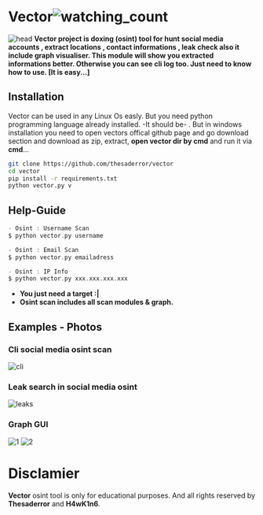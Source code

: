 # Vector<img src="https://komarev.com/ghpvc/?username=thesaderror&color=brightgreen" alt="watching_count" />
![head](https://i.hizliresim.com/ca6vjvs.jpg)
**Vector project is doxing (osint) tool for hunt social media accounts , extract locations , contact informations , leak check also it include graph visualiser. This module will show you extracted informations better. Otherwise you can see cli log too. Just need to know how to use. [It is easy...]**

## Installation
Vector can be used in any Linux Os easly. But you need python programming language already installed. -It should be- . But in windows installation you need to open vectors offical github page and go download section and download as zip, extract, **open vector dir by cmd** and run it via **cmd**...
```bash
git clone https://github.com/thesaderror/vector
cd vector
pip install -r requirements.txt
python vector.py v
```

## Help-Guide
```c
- Osint : Username Scan
$ python vector.py username

- Osint : Email Scan
$ python vector.py emailadress

- Osint : IP Info
$ python vector.py xxx.xxx.xxx.xxx
```
* **You just need a target :|**
* **Osint scan includes all scan modules & graph.**
## Examples - Photos

### Cli social media osint scan
![cli](https://i.hizliresim.com/trpvgr5.PNG)

### Leak search in social media osint
![leaks](https://i.hizliresim.com/5fusmd8.png)

### Graph GUI
![1](https://i.hizliresim.com/bgnl7da.PNG)
![2](https://i.hizliresim.com/rqz6n9e.PNG)

# Disclamier
**Vector** osint tool is only for educational purposes. And all rights reserved by **Thesaderror** and **H4wK1n6**.

